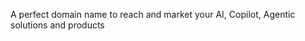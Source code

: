 <html>
    <head>
        <title>Copilot.sg for Sales</title>
    </head>
    <body>
        <p>A perfect domain name to reach and market your AI, Copilot, Agentic solutions and products </p>
    </body>
</html>

